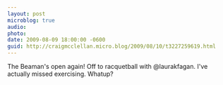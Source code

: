```yaml
---
layout: post
microblog: true
audio: 
photo: 
date: 2009-08-09 18:00:00 -0600
guid: http://craigmcclellan.micro.blog/2009/08/10/t3227259619.html
---
```

The Beaman's open again!  Off to racquetball with @laurakfagan.  I've actually missed exercising.  Whatup?
